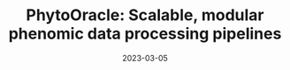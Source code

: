 ---
title: "PhytoOracle: Scalable, modular phenomic data processing pipelines"
collection: publications
date: 2023-03-05
permalink: /publication/2023-PhytoOracle
venue: 'Frontiers in Plant Science <b>[Impact Factor 6.6]</b>'
# paperurl: 'https://emmanuelgonz.github.io/files/fpls-14-1112973.pdf'
link: 'https://doi.org/10.3389/fpls.2023.1112973'
citation: '<b>Gonzalez, E. M.</b>, Zarei, A., Hendler, N., Simmons, T., Zarei, A., Demieville, J., et al. (2023). PhytoOracle: Scalable, modular phenomics data processing pipelines. Front Plant Sci 14, 684. doi: 10.3389/FPLS.2023.1112973.'
---